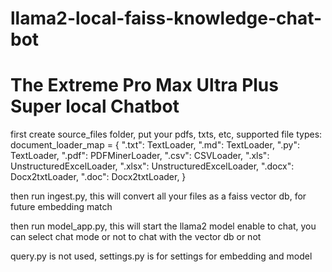 # llama2-local-faiss-knowledge-chat-bot
# The Extreme Pro Max Ultra Plus Super local Chatbot

first create source_files folder, put your pdfs, txts, etc, supported file types:
document_loader_map = {
    ".txt": TextLoader,
    ".md": TextLoader,
    ".py": TextLoader,
    ".pdf": PDFMinerLoader,
    ".csv": CSVLoader,
    ".xls": UnstructuredExcelLoader,
    ".xlsx": UnstructuredExcelLoader,
    ".docx": Docx2txtLoader,
    ".doc": Docx2txtLoader,
}



then run ingest.py, this will convert all your files as a faiss vector db, for future embedding match

then run model_app.py, this will start the llama2 model enable to chat, you can select chat mode or not to chat with the vector db or not

query.py is not used, settings.py is for settings for embedding and model
